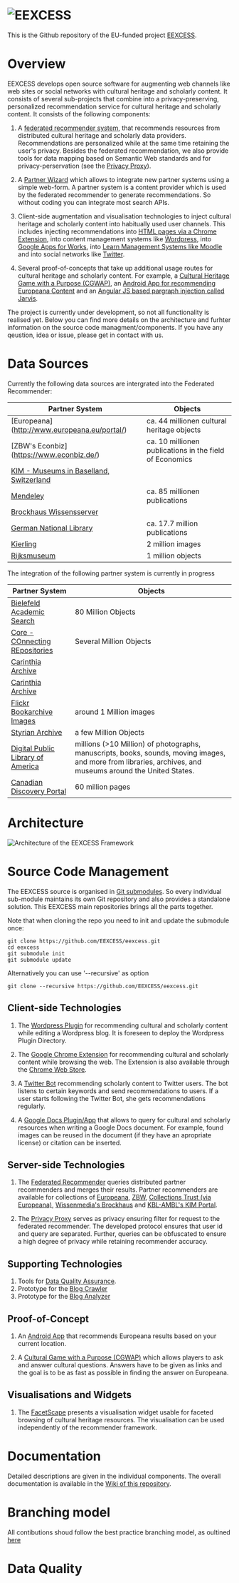 ![EEXCESS](http://eexcess.eu/wp-content/uploads/2013/04/eexcess_Logo_neu1.jpg "EEXCESS")
=======

This is the Github repository of the EU-funded project [EEXCESS](http://eexcess.eu/ "EEXCESS").

# Overview

EEXCESS develops open source software for augmenting web channels like web sites or social networks with cultural heritage and scholarly content. It consists of several sub-projects that combine into a privacy-preserving, personalized recommendation service for cultural heritage and scholarly content. It consists of the following components:

1. A [federated recommender system](https://github.com/EEXCESS/recommender), that recommends resources from distributed cultural heritage and scholarly data providers. Recommendations are personalized while at the same time retaining the user's privacy.  Besides the federated recommendation, we also provide tools for data mapping based on Semantic Web standards and for privacy-perservation (see the [Privacy Proxy](https://github.com/EEXCESS/privacy-proxy)).

2. A [Partner Wizard](https://github.com/EEXCESS/PartnerWizard) which allows to integrate new partner systems using a simple web-form. A partner system is a content provider which is used by the federated recommender to generate recommendations. So without coding you can integrate most search APIs. 

3. Client-side augmentation and visualisation technologies to inject cultural heritage and scholarly content into habitually used user channels. This includes injecting recommendations into [HTML pages via a Chrome Extension](http://purl.org/eexcess/components/chrome-extension), into content management systems like [Wordpress](http://purl.org/eexcess/components/wordpress-plugin), into [Google Apps for Works](http://purl.org/eexcess/components/googledocs-plugin), into [Learn Management Systems like Moodle]() and into social networks like [Twitter](http://purl.org/eexcess/components/twitter-bot).

4. Several proof-of-concepts that take up additional usage routes for cultural heritage and scholarly content. For example, a [Cultural Heritage Game with a Purpose (CGWAP)](http://cgwap.lisawagner.li/CGWAP/), an [Android App for recommending Europeana Content](https://github.com/EEXCESS/android-app) and an [Angular JS based pargraph injection called Jarvis](https://github.com/EEXCESS/jarvis).

The project is currently under development, so not all functionality is realised yet. Below you can find more details on the architecture and furhter information on the source code managment/components. If you have any qeustion, idea or issue, please get in contact with us.


# Data Sources

Currently the following data sources are intergrated into the Federated Recommender:

|Partner System|Objects|
|--------------|-------|
| [Europeana] (http://www.europeana.eu/portal/) | ca. 44 millionen cultural heritage objects|
| [ZBW's Econbiz] (https://www.econbiz.de/)| ca. 10 millionen publications in the field of Economics|
| [KIM - Museums in Baselland, Switzerland](https://www.kgportal.bl.ch/startseite)| 
| [Mendeley](http://mendeley.com/)| ca. 85 millionen publications|
| [Brockhaus Wissensserver](https://vi.brockhaus.de/)||
| [German National Library](http://www.dnb.de/EN/Home/home_node.html)| ca. 17.7 million publications|
| [Kierling]()|2 million images|
| [Rijksmuseum](https://www.rijksmuseum.nl/en/api)|1 million objects|


The integration of the following partner system is currently in progress

|Partner System|Objects|
|--------------|-------|
|[Bielefeld Academic Search](http://www.base-search.net/)|80 Million Objects|
|[Core - COnnecting REpositories](http://core.ac.uk/) | Several Million Objects|
|[Carinthia Archive](http://www.landesarchiv.ktn.gv.at/214172_DE)||
|[Carinthia Archive](http://www.landesarchiv.ktn.gv.at/214172_DE)||
|[Flickr Bookarchive Images](https://www.flickr.com/photos/internetarchivebookimages/)|around 1 Million images|
|[Styrian Archive](http://www.landesarchiv.steiermark.at/)|a few Million Objects|
|[Digital Public Library of America](http://dp.la/)|  millions (>10 Million) of photographs, manuscripts, books, sounds, moving images, and more from libraries, archives, and museums around the United States.|
|[Canadian Discovery Portal](http://search.canadiana.ca/)|60 million pages|


# Architecture

![Architecture of the EEXCESS Framework](http://eexcess.github.io/img/EEXCESS-Architecture-2015.svg)

# Source Code Management

The EEXCESS source is organised in [Git submodules](http://git-scm.com/book/en/v2/Git-Tools-Submodules). So every individual sub-module maintains its own  Git repository and also provides a standalone solution. This EEXCESS main repositories brings all the parts together.

Note that when cloning the repo you need to init and update the submodule once:

    git clone https://github.com/EEXCESS/eexcess.git
    cd eexcess
    git submodule init
    git submodule update

Alternatively you can use '--recursive' as option

    git clone --recursive https://github.com/EEXCESS/eexcess.git

## Client-side Technologies

1. The [Wordpress Plugin](https://github.com/EEXCESS/wordpress-plugin) for recommending cultural and scholarly content while editing a Wordpress blog. It is foreseen to deploy the Wordpress Plugin Directory.


2. The [Google Chrome Extension](http://purl.org/eexcess/components/chrome-extension) for recommending cultural and scholarly content while browsing the web. The Extension is also available through the [Chrome Web Store](https://chrome.google.com/webstore/detail/eexcess/mnicfonfoiffhekefgjlaihcpnbchdbc).
<!-- TODO: Rename repository, decompose into submodules (especially the visualisations) -->

3. A [Twitter Bot](http://purl.org/eexcess/components/twitter-bot) recommending scholarly content to Twitter users. The bot listens to certain keywords and send recommendations to users. If a user starts following the Twitter Bot, she gets recommendations regularly.

4. A [Google Docs Plugin/App](http://purl.org/eexcess/components/googledocs-plugin) that allows to query for cultural and scholarly resources when writing a Google Docs document. For example, found images can be reused in the document (if they have an apropriate license) or citation can be inserted.

## Server-side Technologies

1. The [Federated Recommender](https://github.com/EEXCESS/recommender) queries  distributed partner recommenders and merges their results. Partner recommenders are available for collections of [Europeana](http://www.europeana.eu/portal/), [ZBW](http://www.zbw.eu/de/), [Collections Trust (via Europeana)](http://www.collectionstrust.org.uk/), [Wissenmedia's Brockhaus](http://www.brockhaus.de/) and [KBL-AMBL's KIM Portal](http://kim.sharepointhosting.ch/default.aspx).

<!-- TODO: Needs update of the README.md -->

2. The [Privacy Proxy](https://github.com/EEXCESS/privacy-proxy) serves as privacy ensuring filter for request to the federated recommender. The developed protocol ensures that user id and query are separated. Further, queries can be obfuscated to ensure a high degree of privacy while retaining recommender accuracy.

<!-- TODO: Add README.md and explain the basics of the proxy -->


## Supporting Technologies

1. Tools for [Data Quality Assurance](https://github.com/EEXCESS/data-quality).
2. Prototype for the [Blog Crawler](https://github.com/n-witt/BlogCrawler)
3. Prototype for the [Blog Analyzer](https://github.com/n-witt/DataAnalyzer)


## Proof-of-Concept

1. An [Android App](http://purl.org/eexcess/components/android-app) that recommends Europeana results based on your current location.

2. A [Cultural Game with a Purpose (CGWAP)](https://github.com/EEXCESS/cgwap) which allows players to ask and answer cultural questions. Answers have to be given as links and the goal is to be as fast as possible in finding the answer on Europeana.
<!-- TODO: Needs update of the README.md plus a reference to the ECIR Paper -->

## Visualisations and Widgets

1. The [FacetScape](https://github.com/EEXCESS/vis-facetscape) presents a visualisation widget usable for faceted browsing of cultural heritage resources. The visualisation can be used independently of the recommender framework.


# Documentation

Detailed descriptions are given in the individual components. The overall documentation is available in the [Wiki of this repository](https://github.com/EEXCESS/eexcess/wiki).


# Branching model

All contibutions shoud follow the best practice branching model, as oultined [here](http://nvie.com/posts/a-successful-git-branching-model/)

# Data Quality












